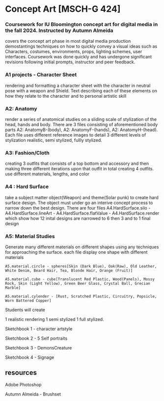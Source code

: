 # Concept Art [MSCH-G 424]  
### Coursework for IU Bloomington concept art for digital media in the fall 2024. Instructed by Autumn Almeida
covers the concept art phase in most digital media production demostantings techniques on how to quickly convey a visual ideas such as Characters, costumes, environments, props, lighting schemes, user interfaces. Coursework was done quickly and has undergone significant revisions following initial prompts, instructor and peer feedback.



### A1 projects - Character Sheet
rendering and formatting a character sheet with the character in neutral pose with a weapon and Shield. Text describing each of these elements on how they relate to the character and to personal artistic skill 


### A2: Anatomy
render a series of anatomical studies on a sliding scale of stylization of the head, hands and body. There are 3 files consisting of aforementioned body parts A2: AnatomyB-(body), A2: AnatomyF-(hands), A2: AnatomyH-(head). Each file uses different reference images to detail 3 different levels of stylization realistic, semi stylized, fullly stylized. 


### A3: Fashion/Cloth
creating 3 outfits that consists of a top bottom and accessory and then making three different iterations upon that outfit in total creating 4 outfits. use different materials, lengths, and color


### A4 : Hard Surface
take a subject matter object(Weapon) and theme(Solar punk) to create hard surface design. The object must under go an interive concept process to narrow down the best design. There are four files A4.HardSurface.silo - A4.HardSurface.lineArt - A4.HardSurface.flatValue - A4.HardSurface.render which show how 12 inital designs are narrowed to 6 then 3 and to 1 final design

### A5: Material Studies
Generate many different materials on different shapes using any techniques for approaching the surface. each file display one shape with different materials 
```
A5.material.circle - spheres[Skin (Dark Blue), Oak(Raw), Old Leather, White Denim, Beard Hair, Tea, Blonde Hair, Orange (Fruit)]
```
```
A5.material.cube - cube[Translucent Red Plastic, Wood(Panels), Mossy Rock, Skin (Light Yellow), Green Beer Glass, Crystal Ball, Grecian Marble]
```
```
A5.material.cylender - [Rust, Scratched Plastic, Circuitry, Popsicle, Worn Battered Copper]
```


Students will create

1 realistic rendering
1 semi stylized
1 full stylized. 

Sketchbook 1 - character artstyle

Sketchbook 2 - 5 Self portraits

Sketchbook 3 - DemonsCreature

Sketchbook 4 - Signage


## resources

Adobe Photoshop

Autumn Almeida - Brushset

